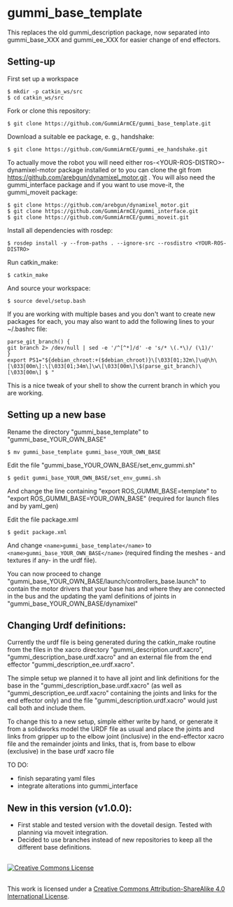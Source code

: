 # gummi_base_template

This replaces the old gummi_description package, now separated into gummi_base_XXX and gummi_ee_XXX for easier change of end effectors.

## Setting-up

First set up a workspace

    $ mkdir -p catkin_ws/src
    $ cd catkin_ws/src

Fork or clone this repository:

`$ git clone https://github.com/GummiArmCE/gummi_base_template.git` 

Download a suitable ee package, e. g., handshake:

`$ git clone https://github.com/GummiArmCE/gummi_ee_handshake.git`

To actually move the robot you will need either ros-\<YOUR-ROS-DISTRO\>-dynamixel-motor package installed or to you can clone the git from https://github.com/arebgun/dynamixel_motor.git . You will also need the gummi_interface package and if you want to use move-it, the gummi_moveit package: 

    $ git clone https://github.com/arebgun/dynamixel_motor.git
    $ git clone https://github.com/GummiArmCE/gummi_interface.git
    $ git clone https://github.com/GummiArmCE/gummi_moveit.git

Install all dependencies with rosdep:

`$ rosdep install -y --from-paths . --ignore-src --rosdistro <YOUR-ROS-DISTRO>`

Run catkin_make:

`$ catkin_make`

And source your workspace:

`$ source devel/setup.bash`

If you are working with multiple bases and you don't want to create new packages for each, you may also want to add the following lines to your ~/.bashrc file:

    parse_git_branch() {
    git branch 2> /dev/null | sed -e '/^[^*]/d' -e 's/* \(.*\)/ (\1)/'
    }
    export PS1="${debian_chroot:+($debian_chroot)}\[\033[01;32m\]\u@\h\[\033[00m\]:\[\033[01;34m\]\w\[\033[00m\]\$(parse_git_branch)\[\033[00m\] $ "

This is a nice tweak of your shell to show the current branch in which you are working.

## Setting up a new base

Rename the directory "gummi_base_template" to "gummi_base_YOUR_OWN_BASE"

`$ mv gummi_base_template gummi_base_YOUR_OWN_BASE`

Edit the file "gummi_base_YOUR_OWN_BASE/set_env_gummi.sh"

`$ gedit gummi_base_YOUR_OWN_BASE/set_env_gummi.sh`

And change the line containing "export ROS_GUMMI_BASE=template" to "export ROS_GUMMI_BASE=YOUR_OWN_BASE" (required for launch files and by yaml_gen)

Edit the file package.xml

`$ gedit package.xml`

And change `<name>gummi_base_template</name>` to  `<name>gummi_base_YOUR_OWN_BASE</name>` (required finding the meshes - and textures if any- in the urdf file). 

You can now proceed to change "gummi_base_YOUR_OWN_BASE/launch/controllers_base.launch" to contain the motor drivers that your base has and where they are connected in the bus and the updating the yaml definitions of joints in "gummi_base_YOUR_OWN_BASE/dynamixel"

## Changing Urdf definitions:

Currently the urdf file is being generated during the catkin_make routine from the files in the xacro directory "gummi_description.urdf.xacro", "gummi_description_base.urdf.xacro" and an external file from the end effector "gummi_description_ee.urdf.xacro".

The simple setup we planned it to have all joint and link definitions for the base in the "gummi_description_base.urdf.xacro" (as well as "gummi_description_ee.urdf.xacro" containing the joints and links for the end effector only) and the file "gummi_description.urdf.xacro" would just call both and include them.

To change this to a new setup, simple either write by hand, or generate it from a solidworks model the URDF file as usual and place the joints and links from gripper up to the elbow joint (inclusive) in the end-effector xacro file and the remainder joints and links, that is, from base to elbow (exclusive) in the base urdf xacro file

TO DO:
 - finish separating yaml files
 - integrate alterations into gummi_interface

## New in this version (v1.0.0):

- First stable and tested version with the dovetail design. Tested with planning via moveit integration. 
- Decided to use branches instead of new repositories to keep all the different base definitions.

##

<a rel="license" href="http://creativecommons.org/licenses/by-sa/4.0/"><img alt="Creative Commons License" style="border-width:0" src="https://i.creativecommons.org/l/by-sa/4.0/88x31.png" /></a>

<br />This work is licensed under a <a rel="license" href="http://creativecommons.org/licenses/by-sa/4.0/">Creative Commons Attribution-ShareAlike 4.0 International License</a>.
